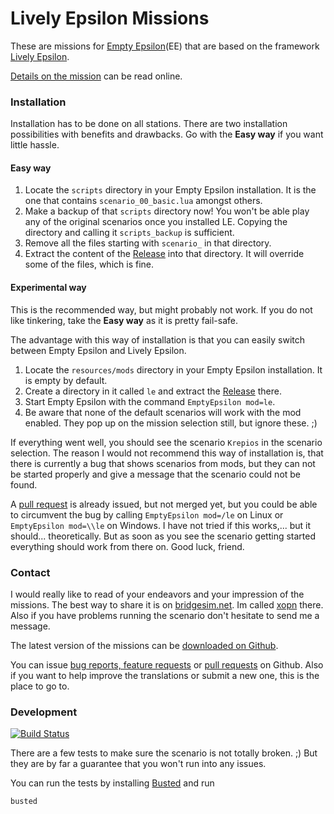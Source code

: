 # Lively Epsilon Missions

These are missions for [Empty Epsilon](https://daid.github.io/EmptyEpsilon/)(EE) that are based
on the framework [Lively Epsilon](https://czenker.github.io/lively-epsilon/).

[Details on the mission](https://czenker.github.io/lively-epsilon-missions/) can be read online.

### Installation

Installation has to be done on all stations. There are two installation possibilities with benefits and drawbacks.
Go with the **Easy way** if you want little hassle.  

#### Easy way

1. Locate the `scripts` directory in your Empty Epsilon installation. It is the one that contains `scenario_00_basic.lua`
amongst others.
2. Make a backup of that `scripts` directory now! You won't be able play any of the original scenarios
once you installed LE. Copying the directory and calling it `scripts_backup` is sufficient.
3. Remove all the files starting with `scenario_` in that directory.
4. Extract the content of the [Release](https://github.com/czenker/lively-epsilon-missions/releases) into that
directory. It will override some of the files, which is fine.

#### Experimental way

This is the recommended way, but might probably not work. If you do not like tinkering, take the **Easy way**
as it is pretty fail-safe.

The advantage with this way of installation is that you can easily switch between Empty Epsilon and Lively Epsilon.

1. Locate the `resources/mods` directory in your Empty Epsilon installation. It is empty by default.
2. Create a directory in it called `le` and extract the [Release](https://github.com/czenker/lively-epsilon-missions/releases) there.
3. Start Empty Epsilon with the command `EmptyEpsilon mod=le`.
4. Be aware that none of the default scenarios will work with the mod enabled. They pop up on the mission selection still, but ignore these. ;)

If everything went well, you should see the scenario `Krepios` in the scenario selection. The reason I would not
recommend this way of installation is, that there is currently a bug that shows scenarios from mods, but they can not be
started properly and give a message that the scenario could not be found.

A [pull request](https://github.com/daid/EmptyEpsilon/pull/620) is already issued, but not merged yet, but 
you could be able to circumvent the bug by calling `EmptyEpsilon mod=/le` on Linux or `EmptyEpsilon mod=\\le` on Windows.
I have not tried if this works,... but it should... theoretically. But as soon as you see the scenario getting
started everything should work from there on. Good luck, friend.

### Contact

I would really like to read of your endeavors and your impression of the missions. 
The best way to share it is on [bridgesim.net](http://bridgesim.net/categories/emptyepsilon). Im called [xopn](http://bridgesim.net/profile/1483/xopn) there.
Also if you have problems running the scenario don't hesitate to send me a message.

The latest version of the missions can be [downloaded on Github](https://github.com/czenker/lively-epsilon-missions/releases).

You can issue [bug reports, feature requests](https://github.com/czenker/lively-epsilon-missions/issues) or [pull requests](https://github.com/czenker/lively-epsilon-missions/pulls) on Github. 
Also if you want to help improve the translations or submit a new one, this is the place to go to.

### Development

[![Build Status](https://travis-ci.org/czenker/lively-epsilon-missions.svg?branch=master)](https://travis-ci.org/czenker/lively-epsilon-missions)

There are a few tests to make sure the scenario is not totally broken. ;) But they are by far a guarantee that
you won't run into any issues.

You can run the tests by installing [Busted](https://olivinelabs.com/busted/) and run

```bash
busted
```
